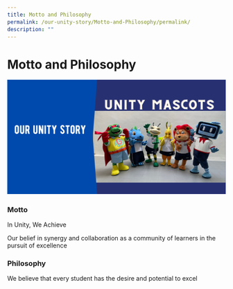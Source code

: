 ```yaml
---
title: Motto and Philosophy
permalink: /our-unity-story/Motto-and-Philosophy/permalink/
description: ""
---
```

Motto and Philosophy
====================
![](/images/OurUnityStory.png)

### Motto

In Unity, We Achieve

Our belief in synergy and collaboration as a community of learners in the pursuit of excellence

### Philosophy

We believe that every student has the desire and potential to excel